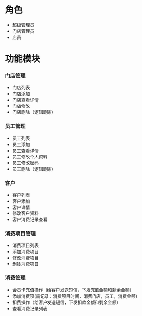 # 角色
- 超级管理员
- 门店管理员
- 店员

# 功能模块

### 门店管理
- 门店列表
- 门店添加
- 门店查看详情
- 门店修改
- 门店删除（逻辑删除）

### 员工管理
- 员工列表
- 员工添加
- 员工查看详情
- 员工修改个人资料
- 员工修改密码
- 员工删除（逻辑删除）

### 客户
- 客户列表
- 客户添加
- 客户详情
- 修改客户资料
- 客户消费记录查看

### 消费项目管理
- 消费项目列表
- 添加消费项目
- 修改消费项目
- 删除消费项目

### 消费管理
- 会员卡充值操作（给客户发送短信，下发充值金额和剩余金额）
- 添加消费项(需记录：消费项目时间，消费门店，员工，消费金额)
- 扣费操作（给客户发送短信，下发扣款金额和剩余金额）
- 查看消费记录列表


